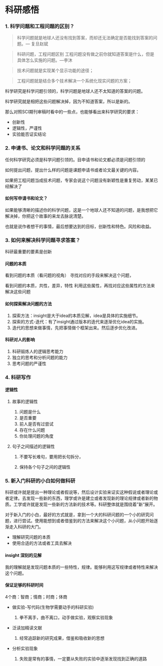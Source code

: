 # 科研感悟

### 1. 科学问题和工程问题的区别？

> 科学问题就是地球人还没有找到答案，而却还无法确定是否能找到答案的问题。— 复旦赵斌

> 科研问题，工程问题区别 工程问题没有做之前你就知道答案是什么，但是具体怎么实施的问题。—李沐



> 技术问题就是实现某个显示功能的途径；

> 工程问题就是结合多个技术解决一个系统化现实问题的方案；



科学研究是科学问题引领的，科学问题是地球人还不太知道的答案的问题。

科学研究就是相把这些问题解决掉，因为不知道答案，所以是新的。

那么对照SCI期刊审稿时看中的一些点，也能够看出来科学研究的要求：

- 创新性
- 逻辑性，严谨性
- 实验能否证实结论



### 2. 申请书、论文和科学问题的关系

任何科学研究必须是科学问题引领的。目申请书和论文都必须是问题引领的

如何提出问题，提出什么样的问题是课题申请书或者论文最关键的内容。

如果把工程问题当成技术问题，专家会说这个问题没有新颖性是重复劳动，某某已经解决了

#### 如何写申请书和论文？

如果能够清晰的描述你的科学问题，这是一个地球人还不知道的问题，是我想把它解决掉，你把这个故事的来龙去脉说清楚。

也就是说作者想干的事情，最后想要达到的目标，创新性和特色。风险和收益。

### 3. 如何来解决科学问题寻求答案？

科研最重要的要素是创新

#### 问题的本质

看到问题的本质（看问题的视角） 寻找对应的手段来解决这个问题，

看到问题的本质，共性，差异，特性 利用这些属性，再找对应这些属性的方法来解决这些问题

#### 如何探索解决问题的方法

1. 探索方法：insight是大于idea的本质见解，idea是具体的实施细节。
2. 探索的方式-迭代：有了insight通过版本的迭代来逐渐优化idea的实施。
3. 迭代的思想来做事情，先把事情做个框架出来。然后逐步优化改进。

#### 科研对人的影响

1. 科研锻炼人的逻辑思考能力
2. 独立的思考和分析问题的能力
3. 思考问题的严谨性

### 4. 科研写作

#### 逻辑性

1. 故事的逻辑性

   1. 问题是什么
   2. 是否重要
   3. 前人是否有过尝试
   4. 存在什么问题
   5. 你处理问题的角度

2. 句子之间描述的逻辑性

   1. 不要写长难句，要用把长句拆分，

   2. 保持各个句子之间的逻辑性

      

### 5. 新入门科研的小白如何做科研

科研或许就是提出一种理论或者假说等，然后设计实验来证实这种假说或者理论或者定律。去发现一些新的东西，理学或许是建立或者发现新的理论规律或者新的物质。工学或许就是发现一些新的方法新的技术等。科研整体就是围绕着”新“展开。

对于新入门的小白，最好的方式就是，拿到一个大的科研问题的一个小的研究问题，进行尝试。使用能想到或者借鉴到的方法来解决这个小问题，从小问题开始逐渐走入科研的大门。

- 理解研究问题的本质
- 使用合适的方法或者工具去解决

#### insight 深刻的见解

我的理解就是发现问题本质的一些特性，规律。能够利用这写规律或者特性来解决这个问题。



#### 保证足够的科研时间

4个商：智商；情商；时商；体商

- 做实验-写代码(生物学需要动手的科研实验)
  1. 拳不离手，曲不离口，动手做实验，观察实验现象

- 泛读加精读文献
  1. 经常追踪新的研究成果，借鉴和吸收新的思想

- 分析实验现象
  1. 失败是常有的事情，一定要从失败的实验中逐渐发现找到正确的道路